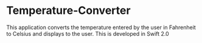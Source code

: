 # Temperature-Converter
This application converts the temperature entered by the user in Fahrenheit to Celsius and displays to the user. This is developed in Swift 2.0
